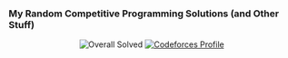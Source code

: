 ### My Random Competitive Programming Solutions (and Other Stuff) 

<div style="text-align: center;">

![Overall Solved](https://img.shields.io/badge/dynamic/json?url=https://raw.githubusercontent.com/a7mddra/CompetitiveProgramming/main/badge.json&query=$.message&label=Overall%20Solved&color=blue&style=for-the-badge&logo=codeforces)
<a href="https://codeforces.com/profile/a7mddra" target="_blank">
  <img src="https://img.shields.io/badge/Codeforces-Profile-blue?style=for-the-badge&logo=codeforces" alt="Codeforces Profile">
</a>

</div>
